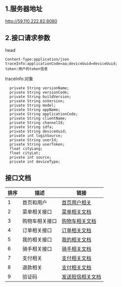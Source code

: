 
##  1.服务器地址

http://59.110.222.82:8080

## 2.接口请求参数
 head
 ````
 Content-Type:application/json
 traceInfo:applicationCode=aa;deviceUuid=deviceUuid;
 token:用户的token信息
 ````
 traceInfo:对象
   ````
     private String versionName;
     private String versionCode;
     private String buildVersion;
     private String osVersion;
     private String model;
     private String appName;
     private String applicationCode;
     private String clientName;
     private String channelId;
     private String idfa;
     private String deviceUuid;
     private int loginSource;
     private String userId;
     private String userToken;
     float cityLang;
     float cityLat;
     private int source;
     private int deviceType;
 ````
##  接口文档
 
排序|描述|链接
---|---|---
 1|首页和用户| [首页用户相关](doc/user.md)
 2|菜单相关接口|[菜单相关文档](doc/product.md)
 3|购物车相关接口|[购物车相关文档](doc/cart.md)
 4|订单相关接口|[订单相关文档](doc/order.md)
 5|我的相关接口|[我的相关文档](doc/my.md)
 6|骑手相关接口|[骑手相关文档](doc/knight.md)
 7|支付相关|[支付相关文档](doc/pay.md)
 8|退款相关|[支付相关文档](doc/refund.md)
 9|验证码|[发送短信相关文档](doc/send.md)
